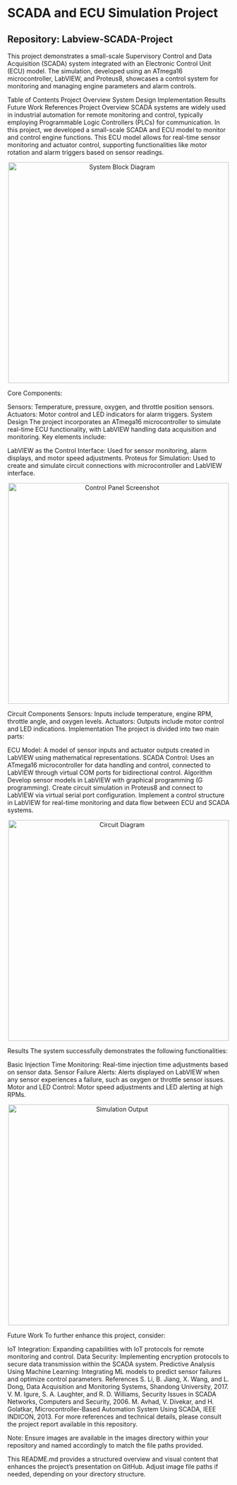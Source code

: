# SCADA and ECU Simulation Project
## Repository: Labview-SCADA-Project

This project demonstrates a small-scale Supervisory Control and Data Acquisition (SCADA) system integrated with an Electronic Control Unit (ECU) model. The simulation, developed using an ATmega16 microcontroller, LabVIEW, and Proteus8, showcases a control system for monitoring and managing engine parameters and alarm controls.

Table of Contents
Project Overview
System Design
Implementation
Results
Future Work
References
Project Overview
SCADA systems are widely used in industrial automation for remote monitoring and control, typically employing Programmable Logic Controllers (PLCs) for communication. In this project, we developed a small-scale SCADA and ECU model to monitor and control engine functions. This ECU model allows for real-time sensor monitoring and actuator control, supporting functionalities like motor rotation and alarm triggers based on sensor readings.

<p align="center"> <img src="images/system_block_diagram.png" alt="System Block Diagram" width="500"> </p>
Core Components:

Sensors: Temperature, pressure, oxygen, and throttle position sensors.
Actuators: Motor control and LED indicators for alarm triggers.
System Design
The project incorporates an ATmega16 microcontroller to simulate real-time ECU functionality, with LabVIEW handling data acquisition and monitoring. Key elements include:

LabVIEW as the Control Interface: Used for sensor monitoring, alarm displays, and motor speed adjustments.
Proteus for Simulation: Used to create and simulate circuit connections with microcontroller and LabVIEW interface.
<p align="center"> <img src="images/control_panel.png" alt="Control Panel Screenshot" width="500"> </p>
Circuit Components
Sensors: Inputs include temperature, engine RPM, throttle angle, and oxygen levels.
Actuators: Outputs include motor control and LED indications.
Implementation
The project is divided into two main parts:

ECU Model: A model of sensor inputs and actuator outputs created in LabVIEW using mathematical representations.
SCADA Control: Uses an ATmega16 microcontroller for data handling and control, connected to LabVIEW through virtual COM ports for bidirectional control.
Algorithm
Develop sensor models in LabVIEW with graphical programming (G programming).
Create circuit simulation in Proteus8 and connect to LabVIEW via virtual serial port configuration.
Implement a control structure in LabVIEW for real-time monitoring and data flow between ECU and SCADA systems.
<p align="center"> <img src="images/circuit_diagram.png" alt="Circuit Diagram" width="500"> </p>
Results
The system successfully demonstrates the following functionalities:

Basic Injection Time Monitoring: Real-time injection time adjustments based on sensor data.
Sensor Failure Alerts: Alerts displayed on LabVIEW when any sensor experiences a failure, such as oxygen or throttle sensor issues.
Motor and LED Control: Motor speed adjustments and LED alerting at high RPMs.
<p align="center"> <img src="images/simulation_output.png" alt="Simulation Output" width="500"> </p>
Future Work
To further enhance this project, consider:

IoT Integration: Expanding capabilities with IoT protocols for remote monitoring and control.
Data Security: Implementing encryption protocols to secure data transmission within the SCADA system.
Predictive Analysis Using Machine Learning: Integrating ML models to predict sensor failures and optimize control parameters.
References
S. Li, B. Jiang, X. Wang, and L. Dong, Data Acquisition and Monitoring Systems, Shandong University, 2017.
V. M. Igure, S. A. Laughter, and R. D. Williams, Security Issues in SCADA Networks, Computers and Security, 2006.
M. Avhad, V. Divekar, and H. Golatkar, Microcontroller-Based Automation System Using SCADA, IEEE INDICON, 2013.
For more references and technical details, please consult the project report available in this repository.

Note: Ensure images are available in the images directory within your repository and named accordingly to match the file paths provided.

This README.md provides a structured overview and visual content that enhances the project’s presentation on GitHub. Adjust image file paths if needed, depending on your directory structure.
